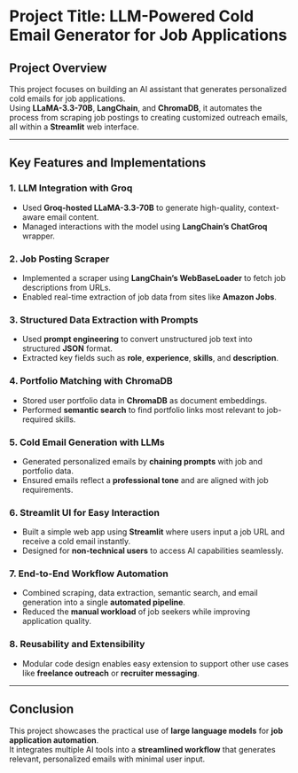 # Project Title: LLM-Powered Cold Email Generator for Job Applications

## Project Overview
This project focuses on building an AI assistant that generates personalized cold emails for job applications.  
Using **LLaMA-3.3-70B**, **LangChain**, and **ChromaDB**, it automates the process from scraping job postings to creating customized outreach emails, all within a **Streamlit** web interface.

---

## Key Features and Implementations

### 1. LLM Integration with Groq
- Used **Groq-hosted LLaMA-3.3-70B** to generate high-quality, context-aware email content.
- Managed interactions with the model using **LangChain’s ChatGroq** wrapper.

### 2. Job Posting Scraper
- Implemented a scraper using **LangChain’s WebBaseLoader** to fetch job descriptions from URLs.
- Enabled real-time extraction of job data from sites like **Amazon Jobs**.

### 3. Structured Data Extraction with Prompts
- Used **prompt engineering** to convert unstructured job text into structured **JSON** format.
- Extracted key fields such as **role**, **experience**, **skills**, and **description**.

### 4. Portfolio Matching with ChromaDB
- Stored user portfolio data in **ChromaDB** as document embeddings.
- Performed **semantic search** to find portfolio links most relevant to job-required skills.

### 5. Cold Email Generation with LLMs
- Generated personalized emails by **chaining prompts** with job and portfolio data.
- Ensured emails reflect a **professional tone** and are aligned with job requirements.

### 6. Streamlit UI for Easy Interaction
- Built a simple web app using **Streamlit** where users input a job URL and receive a cold email instantly.
- Designed for **non-technical users** to access AI capabilities seamlessly.

### 7. End-to-End Workflow Automation
- Combined scraping, data extraction, semantic search, and email generation into a single **automated pipeline**.
- Reduced the **manual workload** of job seekers while improving application quality.

### 8. Reusability and Extensibility
- Modular code design enables easy extension to support other use cases like **freelance outreach** or **recruiter messaging**.

---

## Conclusion
This project showcases the practical use of **large language models** for **job application automation**.  
It integrates multiple AI tools into a **streamlined workflow** that generates relevant, personalized emails with minimal user input.
